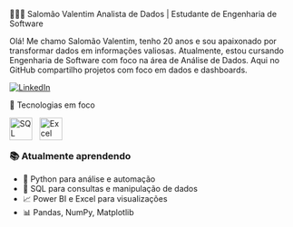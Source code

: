 👨🏻‍💻 Salomão Valentim
Analista de Dados | Estudante de Engenharia de Software

Olá! Me chamo Salomão Valentim, tenho 20 anos e sou apaixonado por transformar dados em informações valiosas. Atualmente, estou cursando Engenharia de Software com foco na área de Análise de Dados. Aqui no GitHub compartilho projetos com foco em dados e dashboards.

<p align="left"> <a href="https://www.linkedin.com/in/salomaovalentim/" target="_blank"> <img alt="LinkedIn" title="Conecte-se comigo no LinkedIn" src="https://img.shields.io/badge/LinkedIn-blue?logo=linkedin&style=for-the-badge" /> </a> </p>
🧰 Tecnologias em foco

<img align="left" alt="SQL Server" title="SQL Server" width="40px" style="padding-right: 10px;" src="https://img.icons8.com/color/48/microsoft-sql-server.png" /> <img align="left" alt="Excel" title="Excel" width="40px" style="padding-right: 10px;" src="https://img.icons8.com/color/48/microsoft-excel-2019.png" />
<br/> <br/>

### 📚 Atualmente aprendendo

- 🐍 Python para análise e automação
- 🧮 SQL para consultas e manipulação de dados
- 📈 Power BI e Excel para visualizações
- 📊 Pandas, NumPy, Matplotlib
